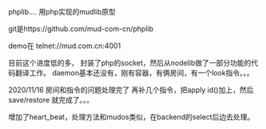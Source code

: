 phplib....
用php实现的mudlib原型

git是https://github.com/mud-com-cn/phplib

demo在 telnet://mud.com.cn:4001

目前这个进度低的多，
封装了php的socket，然后从nodelib做了一部分功能的代码翻译工作。
daemon基本还没有，刚有容器，有俩房间，有一个look指令。。。

2020/11/16
房间和指令的问题处理完了
再补几个指令，把apply id()加上，然后save/restore
就完成了。。。

增加了heart_beat，处理方法和mudos类似，在backend的select后边去处理。
